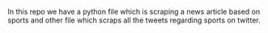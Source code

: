 In this repo we have a python file which is scraping a news article based on sports and other file which scraps all the tweets regarding sports on twitter.
